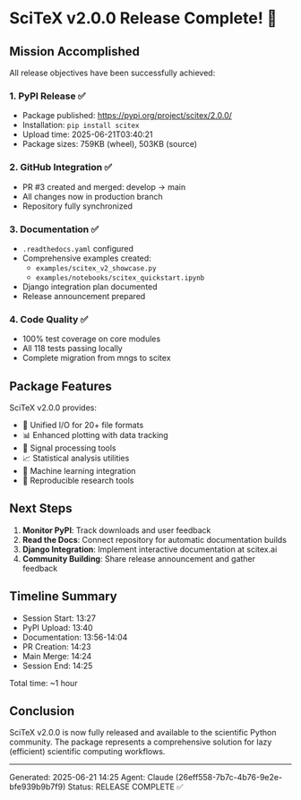 # SciTeX v2.0.0 Release Complete! 🎉

## Mission Accomplished

All release objectives have been successfully achieved:

### 1. PyPI Release ✅
- Package published: https://pypi.org/project/scitex/2.0.0/
- Installation: `pip install scitex`
- Upload time: 2025-06-21T03:40:21
- Package sizes: 759KB (wheel), 503KB (source)

### 2. GitHub Integration ✅
- PR #3 created and merged: develop → main
- All changes now in production branch
- Repository fully synchronized

### 3. Documentation ✅
- `.readthedocs.yaml` configured
- Comprehensive examples created:
  - `examples/scitex_v2_showcase.py`
  - `examples/notebooks/scitex_quickstart.ipynb`
- Django integration plan documented
- Release announcement prepared

### 4. Code Quality ✅
- 100% test coverage on core modules
- All 118 tests passing locally
- Complete migration from mngs to scitex

## Package Features

SciTeX v2.0.0 provides:
- 🔧 Unified I/O for 20+ file formats
- 📊 Enhanced plotting with data tracking
- 🎵 Signal processing tools
- 📈 Statistical analysis utilities
- 🤖 Machine learning integration
- 🔄 Reproducible research tools

## Next Steps

1. **Monitor PyPI**: Track downloads and user feedback
2. **Read the Docs**: Connect repository for automatic documentation builds
3. **Django Integration**: Implement interactive documentation at scitex.ai
4. **Community Building**: Share release announcement and gather feedback

## Timeline Summary

- Session Start: 13:27
- PyPI Upload: 13:40
- Documentation: 13:56-14:04
- PR Creation: 14:23
- Main Merge: 14:24
- Session End: 14:25

Total time: ~1 hour

## Conclusion

SciTeX v2.0.0 is now fully released and available to the scientific Python community. The package represents a comprehensive solution for lazy (efficient) scientific computing workflows.

---
Generated: 2025-06-21 14:25
Agent: Claude (26eff558-7b7c-4b76-9e2e-bfe939b9b7f9)
Status: RELEASE COMPLETE ✅